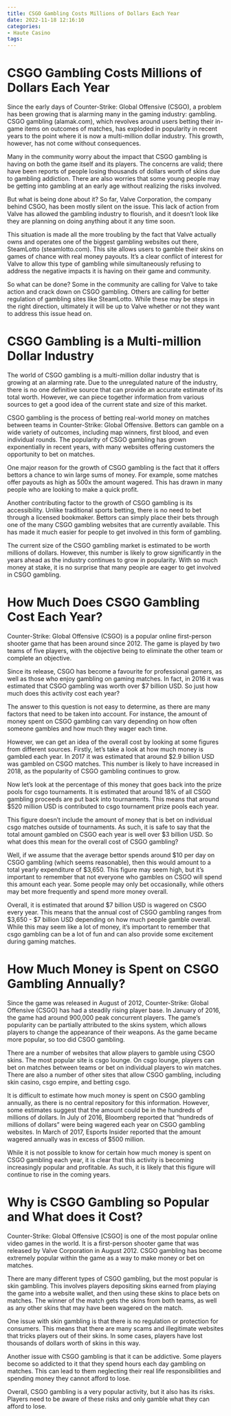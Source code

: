 ```yaml
---
title: CSGO Gambling Costs Millions of Dollars Each Year
date: 2022-11-18 12:16:10
categories:
- Haute Casino
tags:
---
```



#  CSGO Gambling Costs Millions of Dollars Each Year

Since the early days of Counter-Strike: Global Offensive (CSGO), a problem has been growing that is alarming many in the gaming industry: gambling. CSGO gambling (alamak.com), which revolves around users betting their in-game items on outcomes of matches, has exploded in popularity in recent years to the point where it is now a multi-million dollar industry. This growth, however, has not come without consequences.

Many in the community worry about the impact that CSGO gambling is having on both the game itself and its players. The concerns are valid; there have been reports of people losing thousands of dollars worth of skins due to gambling addiction. There are also worries that some young people may be getting into gambling at an early age without realizing the risks involved.

But what is being done about it? So far, Valve Corporation, the company behind CSGO, has been mostly silent on the issue. This lack of action from Valve has allowed the gambling industry to flourish, and it doesn’t look like they are planning on doing anything about it any time soon.

This situation is made all the more troubling by the fact that Valve actually owns and operates one of the biggest gambling websites out there, SteamLotto (steamlotto.com). This site allows users to gamble their skins on games of chance with real money payouts. It’s a clear conflict of interest for Valve to allow this type of gambling while simultaneously refusing to address the negative impacts it is having on their game and community.

So what can be done? Some in the community are calling for Valve to take action and crack down on CSGO gambling. Others are calling for better regulation of gambling sites like SteamLotto. While these may be steps in the right direction, ultimately it will be up to Valve whether or not they want to address this issue head on.

#  CSGO Gambling is a Multi-million Dollar Industry

The world of CSGO gambling is a multi-million dollar industry that is growing at an alarming rate. Due to the unregulated nature of the industry, there is no one definitive source that can provide an accurate estimate of its total worth. However, we can piece together information from various sources to get a good idea of the current state and size of this market.

CSGO gambling is the process of betting real-world money on matches between teams in Counter-Strike: Global Offensive. Bettors can gamble on a wide variety of outcomes, including map winners, first blood, and even individual rounds. The popularity of CSGO gambling has grown exponentially in recent years, with many websites offering customers the opportunity to bet on matches.

One major reason for the growth of CSGO gambling is the fact that it offers bettors a chance to win large sums of money. For example, some matches offer payouts as high as 500x the amount wagered. This has drawn in many people who are looking to make a quick profit.

Another contributing factor to the growth of CSGO gambling is its accessibility. Unlike traditional sports betting, there is no need to bet through a licensed bookmaker. Bettors can simply place their bets through one of the many CSGO gambling websites that are currently available. This has made it much easier for people to get involved in this form of gambling.

The current size of the CSGO gambling market is estimated to be worth millions of dollars. However, this number is likely to grow significantly in the years ahead as the industry continues to grow in popularity. With so much money at stake, it is no surprise that many people are eager to get involved in CSGO gambling.

#  How Much Does CSGO Gambling Cost Each Year?

Counter-Strike: Global Offensive (CSGO) is a popular online first-person shooter game that has been around since 2012. The game is played by two teams of five players, with the objective being to eliminate the other team or complete an objective.

Since its release, CSGO has become a favourite for professional gamers, as well as those who enjoy gambling on gaming matches. In fact, in 2016 it was estimated that CSGO gambling was worth over $7 billion USD. So just how much does this activity cost each year?

The answer to this question is not easy to determine, as there are many factors that need to be taken into account. For instance, the amount of money spent on CSGO gambling can vary depending on how often someone gambles and how much they wager each time.

However, we can get an idea of the overall cost by looking at some figures from different sources. Firstly, let’s take a look at how much money is gambled each year. In 2017 it was estimated that around $2.9 billion USD was gambled on CSGO matches. This number is likely to have increased in 2018, as the popularity of CSGO gambling continues to grow.

Now let’s look at the percentage of this money that goes back into the prize pools for csgo tournaments. It is estimated that around 18% of all CSGO gambling proceeds are put back into tournaments. This means that around $520 million USD is contributed to csgo tournament prize pools each year.

This figure doesn’t include the amount of money that is bet on individual csgo matches outside of tournaments. As such, it is safe to say that the total amount gambled on CSGO each year is well over $3 billion USD. So what does this mean for the overall cost of CSGO gambling?

Well, if we assume that the average bettor spends around $10 per day on CSGO gambling (which seems reasonable), then this would amount to a total yearly expenditure of $3,650. This figure may seem high, but it’s important to remember that not everyone who gambles on CSGO will spend this amount each year. Some people may only bet occasionally, while others may bet more frequently and spend more money overall.

Overall, it is estimated that around $7 billion USD is wagered on CSGO every year. This means that the annual cost of CSGO gambling ranges from $3,650 - $7 billion USD depending on how much people gamble overall. While this may seem like a lot of money, it’s important to remember that csgo gambling can be a lot of fun and can also provide some excitement during gaming matches.

#  How Much Money is Spent on CSGO Gambling Annually?

Since the game was released in August of 2012, Counter-Strike: Global Offensive (CSGO) has had a steadily rising player base. In January of 2016, the game had around 900,000 peak concurrent players. The game’s popularity can be partially attributed to the skins system, which allows players to change the appearance of their weapons. As the game became more popular, so too did CSGO gambling.

There are a number of websites that allow players to gamble using CSGO skins. The most popular site is csgo lounge. On csgo lounge, players can bet on matches between teams or bet on individual players to win matches. There are also a number of other sites that allow CSGO gambling, including skin casino, csgo empire, and betting csgo.

It is difficult to estimate how much money is spent on CSGO gambling annually, as there is no central repository for this information. However, some estimates suggest that the amount could be in the hundreds of millions of dollars. In July of 2016, Bloomberg reported that “hundreds of millions of dollars” were being wagered each year on CSGO gambling websites. In March of 2017, Esports Insider reported that the amount wagered annually was in excess of $500 million.

While it is not possible to know for certain how much money is spent on CSGO gambling each year, it is clear that this activity is becoming increasingly popular and profitable. As such, it is likely that this figure will continue to rise in the coming years.

#  Why is CSGO Gambling so Popular and What does it Cost?

 Counter-Strike: Global Offensive [CSGO] is one of the most popular online video games in the world. It is a first-person shooter game that was released by Valve Corporation in August 2012. CSGO gambling has become extremely popular within the game as a way to make money or bet on matches.

There are many different types of CSGO gambling, but the most popular is skin gambling. This involves players depositing skins earned from playing the game into a website wallet, and then using these skins to place bets on matches. The winner of the match gets the skins from both teams, as well as any other skins that may have been wagered on the match.

One issue with skin gambling is that there is no regulation or protection for consumers. This means that there are many scams and illegitimate websites that tricks players out of their skins. In some cases, players have lost thousands of dollars worth of skins in this way.

Another issue with CSGO gambling is that it can be addictive. Some players become so addicted to it that they spend hours each day gambling on matches. This can lead to them neglecting their real life responsibilities and spending money they cannot afford to lose.

Overall, CSGO gambling is a very popular activity, but it also has its risks. Players need to be aware of these risks and only gamble what they can afford to lose.